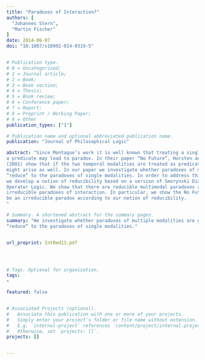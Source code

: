 ```yaml
---
title: "Paradoxes of Interaction?"
authors: [
  "Johannes Stern",
  "Martin Fischer"
]
date: 2014-06-07
doi: "10.1007/s10992-014-9319-5"


# Publication type.
# 0 = Uncategorized;
# 1 = Journal article;
# 2 = Book;
# 3 = Book section;
# 4 = Thesis;
# 5 = Book review;
# 6 = Conference paper;
# 7 = Report;
# 8 = Preprint / Working Paper;
# 9 = Other
publication_types: ["1"]

# Publication name and optional abbreviated publication name.
publication: "Journal of Philosophical Logic"

abstract: "Since Montague’s work it is well known that treating a single modality as
a predicate may lead to paradox. In their paper “No Future”, Horsten and Leitgeb
(2001) show that if the two temporal modalities are treated as predicates paradox
might arise as well. In our paper we investigate whether paradoxes of multiple modalities, such as the No Future paradox, are genuinely new paradoxes or whether they
“reduce” to the paradoxes of single modalities. In order to address this question
we develop a notion of reducibility based on a version of Smorynski Diagonalized
Operator Logic. We show that there are reducible multimodal paradoxes as well as
irreducible paradoxes of interaction. In particular, we show the No Future paradox to
be an irreducible paradox according to our notion of reducibility.
"

# Summary. A shortened abstract for the summary pages.
summary: "We investigate whether paradoxes of multiple modalities are genuinely new paradoxes or whether they
“reduce” to the paradoxes of single modalities."


url_preprint: IntRed13.pdf




# Tags. Optional for organization.
tags:
-

featured: false


# Associated Projects (optional).
#   Associate this publication with one or more of your projects.
#   Simply enter your project's folder or file name without extension.
#   E.g. `internal-project` references `content/project/internal-project/index.md`.
#   Otherwise, set `projects: []`.
projects: []


---
```

